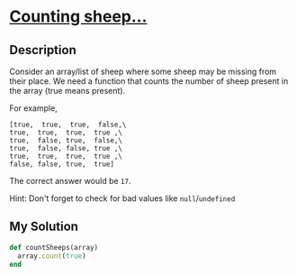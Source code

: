# [Counting sheep...](https://www.codewars.com/kata/54edbc7200b811e956000556)

## Description
Consider an array/list of sheep where some sheep may be missing from their place. We need a function that counts the number of sheep present in the array (true means present).

For example,
```
[true,  true,  true,  false,\
true,  true,  true,  true ,\
true,  false, true,  false,\
true,  false, false, true ,\
true,  true,  true,  true ,\
false, false, true,  true]
```

The correct answer would be `17`.

Hint: Don't forget to check for bad values like `null`/`undefined`

## My Solution
```ruby
def countSheeps(array)
  array.count(true)
end
```
